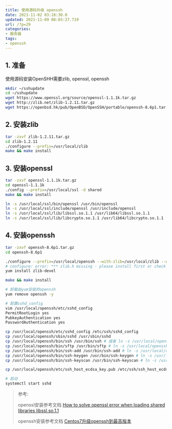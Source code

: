 ```yaml
---
title: 使用源码升级 openssh
date: 2021-11-02 03:18:30.0
updated: 2021-11-09 08:03:27.719
url: /?p=29
categories: 
- 服务器
tags: 
- openssh
---
```


## 1. 准备

使用源码安装OpenSHH需要zlib, openssl, openssh

```bash
mkdir ~/sshupdate
cd ~/sshupdate
wget https://www.openssl.org/source/openssl-1.1.1k.tar.gz
wget http://zlib.net/zlib-1.2.11.tar.gz
wget https://openbsd.hk/pub/OpenBSD/OpenSSH/portable/openssh-8.6p1.tar.gz
```

## 2. 安装zlib

```bash
tar -zxvf zlib-1.2.11.tar.gz
cd zlib-1.2.11
./configure --prefix=/usr/local/zlib
make && make install
```

## 3. 安装openssl

```bash
tar -zxvf openssl-1.1.1k.tar.gz
cd openssl-1.1.1k
./config --prefix=/usr/local/ssl -d shared
make && make install

ln -s /usr/local/ssl/bin/openssl /usr/bin/openssl
ln -s /usr/local/ssl/include/openssl /usr/include/openssl
ln -s /usr/local/ssl/lib/libssl.so.1.1 /usr/lib64/libssl.so.1.1
ln -s /usr/local/ssl/lib/libcrypto.so.1.1 /usr/lib64/libcrypto.so.1.1
```

## 4. 安装openssh

```bash
tar -zxvf openssh-8.6p1.tar.gz
cd openssh-8.6p1

./configure --prefix=/usr/local/openssh --with-zlib=/usr/local/zlib --with-ssl-dir=/usr/local/ssl
# configure: error: *** zlib.h missing - please install first or check config.log *** 报错解决
yum install zlib-devel

make && make install

# 卸载由yum安装的openssh
yum remove openssh -y

# 配置sshd_config
vim /usr/local/openssh/etc/sshd_config
PermitRootLogin yes
PubkeyAuthentication yes
PasswordAuthentication yes

cp /usr/local/openssh/etc/sshd_config /etc/ssh/sshd_config
cp /usr/local/openssh/sbin/sshd /usr/sbin/sshd
cp /usr/local/openssh/bin/ssh /usr/bin/ssh # 或者 ln -s /usr/local/openssh/bin/ssh /usr/bin/ssh
cp /usr/local/openssh/bin/sftp /usr/bin/sftp # ln -s /usr/local/openssh/bin/sftp /usr/bin/sftp
cp /usr/local/openssh/bin/ssh-add /usr/bin/ssh-add # ln -s /usr/local/openssh/bin/ssh-add /usr/bin/ssh-add
cp /usr/local/openssh/bin/ssh-keygen /usr/bin/ssh-keygen # ln -s /usr/local/openssh/bin/ssh-keygen /usr/bin/ssh-keygen
cp /usr/local/openssh/bin/ssh-keyscan /usr/bin/ssh-keyscan # ln -s /usr/local/openssh/bin/ssh-keyscan /usr/bin/ssh-keyscan

cp /usr/local/openssh/etc/ssh_host_ecdsa_key.pub /etc/ssh/ssh_host_ecdsa_key.pub

# 启动
systemctl start sshd
```



> 参考:
>
> openssl安装参考文档 [How to solve openssl error when loading shared libraries libssl.so.1.1](https://www.bswen.com/2018/11/others-Openssl-version-cause-error-when-loading-shared-libraries-libssl.so.1.1.html)
>
> openssh安装参考文档 [Centos7升级openssh到最高版本](https://blog.csdn.net/xyy1028/article/details/104787689)